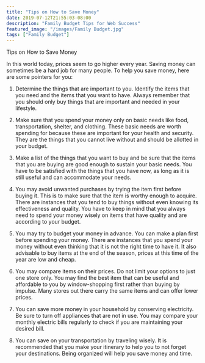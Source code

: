 ```yaml
---
title: "Tips on How to Save Money"
date: 2019-07-12T21:55:03-08:00
description: "Family Budget Tips for Web Success"
featured_image: "/images/Family Budget.jpg"
tags: ["Family Budget"]
---
```


Tips on How to Save Money

In this world today, prices seem to go higher every year. Saving money can sometimes be a hard job for many people. To help you save money, here are some pointers for you:

1.	Determine the things that are important to you. Identify the items that you need and the items that you want to have. Always remember that you should only buy things that are important and needed in your lifestyle. 

2.	Make sure that you spend your money only on basic needs like food, transportation, shelter, and clothing. These basic needs are worth spending for because these are important for your health and security. They are the things that you cannot live without and should be allotted in your budget.

3.	Make a list of the things that you want to buy and be sure that the items that you are buying are good enough to sustain your basic needs. You have to be satisfied with the things that you have now, as long as it is still useful and can accommodate your needs.

4.	You may avoid unwanted purchases by trying the item first before buying it. This is to make sure that the item is worthy enough to acquire. There are instances that you tend to buy things without even knowing its effectiveness and quality. You have to keep in mind that you always need to spend your money wisely on items that have quality and are according to your budget.

5.	You may try to budget your money in advance. You can make a plan first before spending your money. There are instances that you spend your money without even thinking that it is not the right time to have it. It also advisable to buy items at the end of the season, prices at this time of the year are low and cheap. 

6.	You may compare items on their prices. Do not limit your options to just one store only. You may find the best item that can be useful and affordable to you by window-shopping first rather than buying by impulse. Many stores out there carry the same items and can offer lower prices.  

7.	You can save more money in your household by conserving electricity. Be sure to turn off appliances that are not in use. You may compare your monthly electric bills regularly to check if you are maintaining your desired bill. 

8.	You can save on your transportation by traveling wisely. It is recommended that you make your itinerary to help you to not forget your destinations. Being organized will help you save money and time.

      

